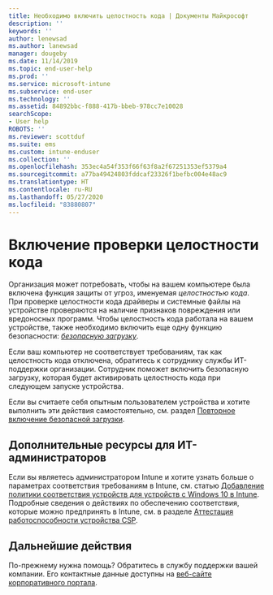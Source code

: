 ```yaml
---
title: Необходимо включить целостность кода | Документы Майкрософт
description: ''
keywords: ''
author: lenewsad
ms.author: lanewsad
manager: dougeby
ms.date: 11/14/2019
ms.topic: end-user-help
ms.prod: ''
ms.service: microsoft-intune
ms.subservice: end-user
ms.technology: ''
ms.assetid: 84892bbc-f888-417b-bbeb-978cc7e10028
searchScope:
- User help
ROBOTS: ''
ms.reviewer: scottduf
ms.suite: ems
ms.custom: intune-enduser
ms.collection: ''
ms.openlocfilehash: 353ec4a54f353f66f63f8a2f67251353ef5379a4
ms.sourcegitcommit: a77ba49424803fddcaf23326f1befbc004e48ac9
ms.translationtype: HT
ms.contentlocale: ru-RU
ms.lasthandoff: 05/27/2020
ms.locfileid: "83880807"
---
```

# <a name="enable-code-integrity"></a>Включение проверки целостности кода

Организация может потребовать, чтобы на вашем компьютере была включена функция защиты от угроз, именуемая *целостностью кода*. При проверке целостности кода драйверы и системные файлы на устройстве проверяются на наличие признаков повреждения или вредоносных программ. Чтобы целостность кода работала на вашем устройстве, также необходимо включить еще одну функцию безопасности: [*безопасную загрузку*](https://docs.microsoft.com/windows/security/information-protection/secure-the-windows-10-boot-process#secure-boot).

Если ваш компьютер не соответствует требованиям, так как целостность кода отключена, обратитесь к сотруднику службы ИТ-поддержки организации. Сотрудник поможет включить безопасную загрузку, которая будет активировать целостность кода при следующем запуске устройства. 

Если вы считаете себя опытным пользователем устройства и хотите выполнить эти действия самостоятельно, см. раздел [Повторное включение безопасной загрузки](https://docs.microsoft.com/windows-hardware/manufacture/desktop/disabling-secure-boot#re-enable-secure-boot).

## <a name="additional-resources-for-it-administrators"></a>Дополнительные ресурсы для ИТ-администраторов

Если вы являетесь администратором Intune и хотите узнать больше о параметрах соответствия требованиям в Intune, см. статью [Добавление политики соответствия устройств для устройств с Windows 10 в Intune](https://docs.microsoft.com/intune/protect/compliance-policy-create-windows). Подробные сведения о действиях по обеспечению соответствия, которые можно предпринять в Intune, см. в разделе [Аттестация работоспособности устройства CSP](https://docs.microsoft.com/windows/client-management/mdm/healthattestation-csp#step-8-take-appropriate-policy-action-based-on-evaluation-results).  

## <a name="next-steps"></a>Дальнейшие действия

По-прежнему нужна помощь? Обратитесь в службу поддержки вашей компании. Его контактные данные доступны на [веб-сайте корпоративного портала](https://go.microsoft.com/fwlink/?linkid=2010980).
